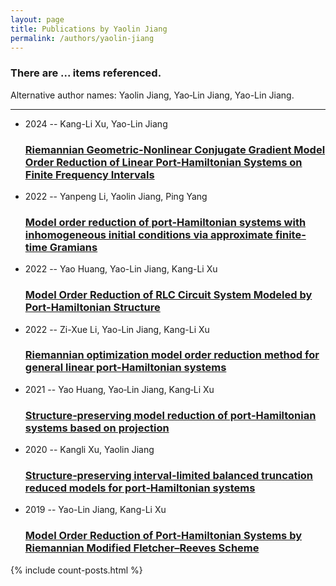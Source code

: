 ```yaml
---
layout: page
title: Publications by Yaolin Jiang
permalink: /authors/yaolin-jiang
---
```


<h3 id="number-posts">There are ... items referenced.</h3>
<p id='info-authors'>Alternative author names: Yaolin Jiang, Yao‐Lin Jiang, Yao-Lin Jiang.</p>
<hr />
<ul class="post-list">
<li><span class='post-meta'>2024 -- Kang-Li Xu, Yao-Lin Jiang</span><h3><a class='post-link' href="{{ site.baseurl }}/riemannian-geometric-nonlinear-conjugate-gradient-model-order-reduction-of-linear-port-hamiltonian-systems-on-finite-frequency-intervals">Riemannian Geometric-Nonlinear Conjugate Gradient Model Order Reduction of Linear Port-Hamiltonian Systems on Finite Frequency Intervals</a></h3></li>
<li><span class='post-meta'>2022 -- Yanpeng Li, Yaolin Jiang, Ping Yang</span><h3><a class='post-link' href="{{ site.baseurl }}/model-order-reduction-of-port-hamiltonian-systems-with-inhomogeneous-initial-conditions-via-approximate-finite-time-gramians">Model order reduction of port-Hamiltonian systems with inhomogeneous initial conditions via approximate finite-time Gramians</a></h3></li>
<li><span class='post-meta'>2022 -- Yao Huang, Yao-Lin Jiang, Kang-Li Xu</span><h3><a class='post-link' href="{{ site.baseurl }}/model-order-reduction-of-rlc-circuit-system-modeled-by-port-hamiltonian-structure">Model Order Reduction of RLC Circuit System Modeled by Port-Hamiltonian Structure</a></h3></li>
<li><span class='post-meta'>2022 -- Zi-Xue Li, Yao-Lin Jiang, Kang-Li Xu</span><h3><a class='post-link' href="{{ site.baseurl }}/riemannian-optimization-model-order-reduction-method-for-general-linear-port-hamiltonian-systems">Riemannian optimization model order reduction method for general linear port-Hamiltonian systems</a></h3></li>
<li><span class='post-meta'>2021 -- Yao Huang, Yao‐Lin Jiang, Kang‐Li Xu</span><h3><a class='post-link' href="{{ site.baseurl }}/structure-preserving-model-reduction-of-port-hamiltonian-systems-based-on-projection">Structure‐preserving model reduction of port‐Hamiltonian systems based on projection</a></h3></li>
<li><span class='post-meta'>2020 -- Kangli Xu, Yaolin Jiang</span><h3><a class='post-link' href="{{ site.baseurl }}/structure-preserving-interval-limited-balanced-truncation-reduced-models-for-port-hamiltonian-systems">Structure‐preserving interval‐limited balanced truncation reduced models for port‐Hamiltonian systems</a></h3></li>
<li><span class='post-meta'>2019 -- Yao-Lin Jiang, Kang-Li Xu</span><h3><a class='post-link' href="{{ site.baseurl }}/model-order-reduction-of-port-hamiltonian-systems-by-riemannian-modified-fletcher-reeves-scheme">Model Order Reduction of Port-Hamiltonian Systems by Riemannian Modified Fletcher–Reeves Scheme</a></h3></li>

</ul>
{% include count-posts.html %}
